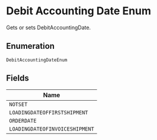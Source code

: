 
# Debit Accounting Date Enum

Gets or sets DebitAccountingDate.

## Enumeration

`DebitAccountingDateEnum`

## Fields

| Name |
|  --- |
| `NOTSET` |
| `LOADINGDATEOFFIRSTSHIPMENT` |
| `ORDERDATE` |
| `LOADINGDATEOFINVOICESHIPMENT` |

